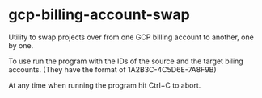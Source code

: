 # gcp-billing-account-swap

Utility to swap projects over from one GCP billing account to another, one by one.

To use run the program with the IDs of the source and the target biling accounts. (They have the format of 1A2B3C-4C5D6E-7A8F9B)

At any time when running the program hit Ctrl+C to abort.

